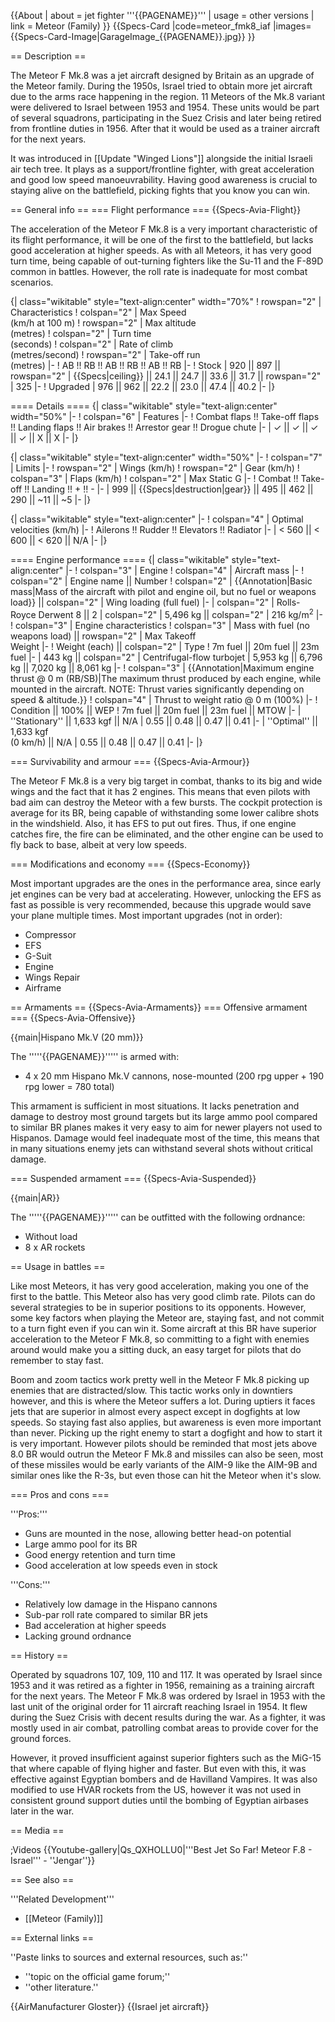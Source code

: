 {{About
| about = jet fighter '''{{PAGENAME}}'''
| usage = other versions
| link = Meteor (Family)
}}
{{Specs-Card
|code=meteor_fmk8_iaf
|images={{Specs-Card-Image|GarageImage_{{PAGENAME}}.jpg}}
}}

== Description ==
<!-- ''In the description, the first part should be about the history of and the creation and combat usage of the aircraft, as well as its key features. In the second part, tell the reader about the aircraft in the game. Insert a screenshot of the vehicle, so that if the novice player does not remember the vehicle by name, he will immediately understand what kind of vehicle the article is talking about.'' -->
The Meteor F Mk.8 was a jet aircraft designed by Britain as an upgrade of the Meteor family. During the 1950s, Israel tried to obtain more jet aircraft due to the arms race happening in the region. 11 Meteors of the Mk.8 variant were delivered to Israel between 1953 and 1954. These units would be part of several squadrons, participating in the Suez Crisis and later being retired from frontline duties in 1956. After that it would be used as a trainer aircraft for the next years.

It was introduced in [[Update "Winged Lions"]] alongside the initial Israeli air tech tree. It plays as a support/frontline fighter, with great acceleration and good low speed manoeuvrability. Having good awareness is crucial to staying alive on the battlefield, picking fights that you know you can win.

== General info ==
=== Flight performance ===
{{Specs-Avia-Flight}}
<!-- ''Describe how the aircraft behaves in the air. Speed, manoeuvrability, acceleration and allowable loads - these are the most important characteristics of the vehicle.'' -->
The acceleration of the Meteor F Mk.8 is a very important characteristic of its flight performance, it will be one of the first to the battlefield, but lacks good acceleration at higher speeds. As with all Meteors, it has very good turn time, being capable of out-turning fighters like the Su-11 and the F-89D common in battles. However, the roll rate is inadequate for most combat scenarios.

{| class="wikitable" style="text-align:center" width="70%"
! rowspan="2" | Characteristics
! colspan="2" | Max Speed<br>(km/h at 100 m)
! rowspan="2" | Max altitude<br>(metres)
! colspan="2" | Turn time<br>(seconds)
! colspan="2" | Rate of climb<br>(metres/second)
! rowspan="2" | Take-off run<br>(metres)
|-
! AB !! RB !! AB !! RB !! AB !! RB
|-
! Stock
| 920 || 897 || rowspan="2" | {{Specs|ceiling}} || 24.1 || 24.7 || 33.6 || 31.7 || rowspan="2" | 325
|-
! Upgraded
| 976 || 962 || 22.2 || 23.0 || 47.4 || 40.2
|-
|}

==== Details ====
{| class="wikitable" style="text-align:center" width="50%"
|-
! colspan="6" | Features
|-
! Combat flaps !! Take-off flaps !! Landing flaps !! Air brakes !! Arrestor gear !! Drogue chute
|-
| ✓ || ✓ || ✓ || ✓ || X || X     <!-- ✓ -->
|-
|}

{| class="wikitable" style="text-align:center" width="50%"
|-
! colspan="7" | Limits
|-
! rowspan="2" | Wings (km/h)
! rowspan="2" | Gear (km/h)
! colspan="3" | Flaps (km/h)
! colspan="2" | Max Static G
|-
! Combat !! Take-off !! Landing !! + !! -
|-
| 999 <!-- {{Specs|destruction|body}} --> || {{Specs|destruction|gear}} || 495 || 462 || 290 || ~11 || ~5
|-
|}

{| class="wikitable" style="text-align:center"
|-
! colspan="4" | Optimal velocities (km/h)
|-
! Ailerons !! Rudder !! Elevators !! Radiator
|-
| < 560 || < 600 || < 620 || N/A
|-
|}

==== Engine performance ====
{| class="wikitable" style="text-align:center"
|-
! colspan="3" | Engine
! colspan="4" | Aircraft mass
|-
! colspan="2" | Engine name || Number
! colspan="2" | {{Annotation|Basic mass|Mass of the aircraft with pilot and engine oil, but no fuel or weapons load}} || colspan="2" | Wing loading (full fuel)
|-
| colspan="2" | Rolls-Royce Derwent 8 || 2
| colspan="2" | 5,496 kg || colspan="2" | 216 kg/m<sup>2</sup>
|-
! colspan="3" | Engine characteristics
! colspan="3" | Mass with fuel (no weapons load) || rowspan="2" | Max Takeoff<br>Weight
|-
! Weight (each) || colspan="2" | Type
! 7m fuel || 20m fuel || 23m fuel
|-
| 443 kg || colspan="2" | Centrifugal-flow turbojet
| 5,953 kg || 6,796 kg || 7,020 kg || 8,061 kg
|-
! colspan="3" | {{Annotation|Maximum engine thrust @ 0 m (RB/SB)|The maximum thrust produced by each engine, while mounted in the aircraft. NOTE: Thrust varies significantly depending on speed & altitude.}}
! colspan="4" | Thrust to weight ratio @ 0 m (100%)
|-
! Condition || 100% || WEP
! 7m fuel || 20m fuel || 23m fuel || MTOW
|-
| ''Stationary'' || 1,633 kgf || N/A
| 0.55 || 0.48 || 0.47 || 0.41
|-
| ''Optimal'' || 1,633 kgf<br>(0 km/h) || N/A
| 0.55 || 0.48 || 0.47 || 0.41
|-
|}

=== Survivability and armour ===
{{Specs-Avia-Armour}}
<!-- ''Examine the survivability of the aircraft. Note how vulnerable the structure is and how secure the pilot is, whether the fuel tanks are armoured, etc. Describe the armour, if there is any, and also mention the vulnerability of other critical aircraft systems.'' -->
The Meteor F Mk.8 is a very big target in combat, thanks to its big and wide wings and the fact that it has 2 engines. This means that even pilots with bad aim can destroy the Meteor with a few bursts. The cockpit protection is average for its BR, being capable of withstanding some lower calibre shots in the windshield. Also, it has EFS to put out fires. Thus, if one engine catches fire, the fire can be eliminated, and the other engine can be used to fly back to base, albeit at very low speeds.

=== Modifications and economy ===
{{Specs-Economy}}

Most important upgrades are the ones in the performance area, since early jet engines can be very bad at accelerating. However, unlocking the EFS as fast as possible is very recommended, because this upgrade would save your plane multiple times. Most important upgrades (not in order):

* Compressor
* EFS
* G-Suit
* Engine
* Wings Repair
* Airframe

== Armaments ==
{{Specs-Avia-Armaments}}
=== Offensive armament ===
{{Specs-Avia-Offensive}}
<!-- ''Describe the offensive armament of the aircraft, if any. Describe how effective the cannons and machine guns are in a battle, and also what belts or drums are better to use. If there is no offensive weaponry, delete this subsection.'' -->
{{main|Hispano Mk.V (20 mm)}}

The '''''{{PAGENAME}}''''' is armed with:

* 4 x 20 mm Hispano Mk.V cannons, nose-mounted (200 rpg upper + 190 rpg lower = 780 total)

This armament is sufficient in most situations. It lacks penetration and damage to destroy most ground targets but its large ammo pool compared to similar BR planes makes it very easy to aim for newer players not used to Hispanos. Damage would feel inadequate most of the time, this means that in many situations enemy jets can withstand several shots without critical damage.

=== Suspended armament ===
{{Specs-Avia-Suspended}}
<!-- ''Describe the aircraft's suspended armament: additional cannons under the wings, bombs, rockets and torpedoes. This section is especially important for bombers and attackers. If there is no suspended weaponry remove this subsection.'' -->
{{main|AR}}

The '''''{{PAGENAME}}''''' can be outfitted with the following ordnance:

* Without load
* 8 x AR rockets

== Usage in battles ==
<!-- ''Describe the tactics of playing in the aircraft, the features of using aircraft in a team and advice on tactics. Refrain from creating a "guide" - do not impose a single point of view, but instead, give the reader food for thought. Examine the most dangerous enemies and give recommendations on fighting them. If necessary, note the specifics of the game in different modes (AB, RB, SB).'' -->
Like most Meteors, it has very good acceleration, making you one of the first to the battle. This Meteor also has very good climb rate. Pilots can do several strategies to be in superior positions to its opponents. However, some key factors when playing the Meteor are, staying fast, and not commit to a turn fight even if you can win it. Some aircraft at this BR have superior acceleration to the Meteor F Mk.8, so committing to a fight with enemies around would make you a sitting duck, an easy target for pilots that do remember to stay fast.

Boom and zoom tactics work pretty well in the Meteor F Mk.8 picking up enemies that are distracted/slow. This tactic works only in downtiers however, and this is where the Meteor suffers a lot. During uptiers it faces jets that are superior in almost every aspect except in dogfights at low speeds. So staying fast also applies, but awareness is even more important than never. Picking up the right enemy to start a dogfight and how to start it is very important. However pilots should be reminded that most jets above 8.0 BR would outrun the Meteor F Mk.8 and missiles can also be seen, most of these missiles would be early variants of the AIM-9 like the AIM-9B and similar ones like the R-3s, but even those can hit the Meteor when it's slow.

=== Pros and cons ===
<!-- ''Summarise and briefly evaluate the vehicle in terms of its characteristics and combat effectiveness. Mark its pros and cons in the bulleted list. Try not to use more than 6 points for each of the characteristics. Avoid using categorical definitions such as "bad", "good" and the like - use substitutions with softer forms such as "inadequate" and "effective".'' -->

'''Pros:'''

* Guns are mounted in the nose, allowing better head-on potential
* Large ammo pool for its BR
* Good energy retention and turn time
* Good acceleration at low speeds even in stock

'''Cons:'''

* Relatively low damage in the Hispano cannons
* Sub-par roll rate compared to similar BR jets
* Bad acceleration at higher speeds
* Lacking ground ordnance

== History ==
<!-- ''Describe the history of the creation and combat usage of the aircraft in more detail than in the introduction. If the historical reference turns out to be too long, take it to a separate article, taking a link to the article about the vehicle and adding a block "/History" (example: <nowiki>https://wiki.warthunder.com/(Vehicle-name)/History</nowiki>) and add a link to it here using the <code>main</code> template. Be sure to reference text and sources by using <code><nowiki><ref></ref></nowiki></code>, as well as adding them at the end of the article with <code><nowiki><references /></nowiki></code>. This section may also include the vehicle's dev blog entry (if applicable) and the in-game encyclopedia description (under <code><nowiki>=== In-game description ===</nowiki></code>, also if applicable).'' -->
Operated by squadrons 107, 109, 110 and 117. It was operated by Israel since 1953 and it was retired as a fighter in 1956, remaining as a training aircraft for the next years. The Meteor F Mk.8 was ordered by Israel in 1953 with the last unit of the original order for 11 aircraft reaching Israel in 1954. It flew during the Suez Crisis with decent results during the war. As a fighter, it was mostly used in air combat, patrolling combat areas to provide cover for the ground forces.

However, it proved insufficient against superior fighters such as the MiG-15 that where capable of flying higher and faster. But even with this, it was effective against Egyptian bombers and de Havilland Vampires. It was also modified to use HVAR rockets from the US, however it was not used in consistent ground support duties until the bombing of Egyptian airbases later in the war.

== Media ==
<!-- ''Excellent additions to the article would be video guides, screenshots from the game, and photos.'' -->

;Videos
{{Youtube-gallery|Qs_QXHOLLU0|'''Best Jet So Far! Meteor F.8 - Israel''' - ''Jengar''}}

== See also ==
<!-- ''Links to the articles on the War Thunder Wiki that you think will be useful for the reader, for example:''
* ''reference to the series of the aircraft;''
* ''links to approximate analogues of other nations and research trees.'' -->
'''Related Development'''

* [[Meteor (Family)]]

== External links ==
<!-- ''Paste links to sources and external resources, such as:''
* ''topic on the official game forum;''
* ''other literature.'' -->
''Paste links to sources and external resources, such as:''

* ''topic on the official game forum;''
* ''other literature.''

{{AirManufacturer Gloster}}
{{Israel jet aircraft}}